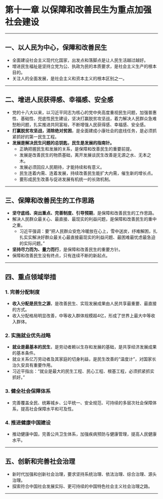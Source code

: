# 第十一章 以保障和改善民生为重点加强社会建设

---

## 一、以人民为中心，保障和改善民生

- 全面建设社会主义现代化国家，出发点和落脚点是让人民生活越过越好。
- 增进民生福祉是坚持立党为公、执政为民的本质要求，是社会主义生产的根本目的。
- 关注人的全面发展，是社会主义和资本主义的根本区别之一。

---

## 二、增进人民获得感、幸福感、安全感

- 党的十八大以来，以习近平同志为核心的党中央高度重视民生问题，加强普惠性、基础性、兜底性民生建设，坚决打赢脱贫攻坚战，着力解决人民群众急难愁盼问题，扎实推进共同富裕，不断增强人民获得感、幸福感、安全感。
- **打赢脱贫攻坚战，消除绝对贫困**，是全面建成小康社会的底线任务，是必须抓紧抓好的第一民生工程。
- **发展是解决民生问题的总钥匙，民生是发展的指南针。**
  - 正确把握民生和发展的关系，是保障和改善民生的重要前提。
  - 发展是改善民生的物质基础，离开发展谈民生改善是无源之水、无本之木。
  - 发展必须回应人民期待，才能持续和有意义。
  - 民生连着内需、连着发展，持续改善民生能扩大内需，催生新的增长点。
  - 要形成民生改善与促进发展有机统一的长效机制。

---

## 三、保障和改善民生的工作思路

- **坚守底线、突出重点、完善制度、引导预期**，是保障和改善民生的工作思路。
- 解决人民群众最关心、最直接、最现实的利益问题，是保障和改善民生的重中之重。
  - 习近平强调：要“把人民群众安危冷暖放在心上，雪中送炭，纾难解困，扎扎实实解决好群众最关心最直接最现实的利益问题、最困难最忧虑最急迫的实际问题。”
- **坚持尽力而为、量力而行**，是保障和改善民生的重要方针。
- 保障和改善民生没有终点，只有连续不断的新起点。

---

## 四、重点领域举措

### 1. 完善分配制度

- **收入分配是民生之源**，是改善民生、实现发展成果由人民共享最重要、最直接的方式。
- 收入分配格局明显改善，中等收入群体规模超4亿，形成了世界上最大中等收入群体。

### 2. 实施就业优先战略

- **就业是最基本的民生**，是劳动者赖以生存和发展的基础，是共享经济发展成果的基本条件。
- 就业关系亿万劳动者及其家庭的切身利益，是民生改善的“温度计”，对国家长治久安具有重要作用。
- 习近平指出：“就业是最大的民生工程、民心工程、根基工程，必须抓紧抓实抓好。”

### 3. 健全社会保障体系

- 完善覆盖全民、统筹城乡、公平统一、安全规范、可持续的多层次社会保障体系，提高社会保障水平和可及性。

### 4. 推进健康中国建设

- 推动健康中国，完善公共卫生体系，加强疾病预防与健康管理，提高人民健康水平。

---

## 五、创新和完善社会治理

- 新时代加强和创新社会治理，要求坚持系统治理、依法治理、综合治理、源头治理。
- 探索符合中国社会发展实际、更可持续的中国特色社会主义社会治理之路。

---